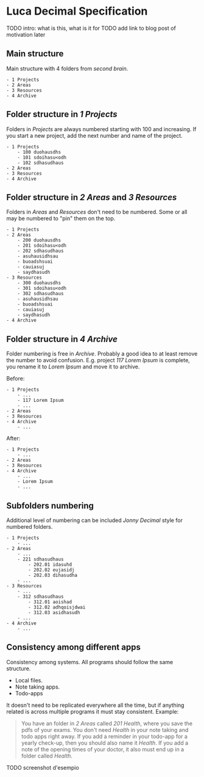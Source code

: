 # Luca Decimal Specification

TODO intro: what is this, what is it for
TODO add link to blog post of motivation later

## Main structure

Main structure with 4 folders from *second brain*.
```
- 1 Projects
- 2 Areas
- 3 Resources
- 4 Archive
```

## Folder structure in *1 Projects*

Folders in *Projects* are always numbered starting with 100 and increasing.
If you start a new project, add the next number and name of the project.
```
- 1 Projects
    - 100 duohausdhs
    - 101 sdoihasu<odh
    - 102 sdhasudhaus
- 2 Areas
- 3 Resources
- 4 Archive
```

## Folder structure in *2 Areas* and *3 Resources*

Folders in *Areas* and *Resources* don't need to be numbered.
Some or all may be numbered to "pin" them on the top.
```
- 1 Projects
- 2 Areas
    - 200 duohausdhs
    - 201 sdoihasu<odh
    - 202 sdhasudhaus
    - asuhausidhsau
    - buoadshsuai
    - cauiasuj
    - saydhasudh
- 3 Resources
    - 300 duohausdhs
    - 301 sdoihasu<odh
    - 302 sdhasudhaus
    - asuhausidhsau
    - buoadshsuai
    - cauiasuj
    - saydhasudh
- 4 Archive
```

## Folder structure in *4 Archive*

Folder numbering is free in *Archive*.
Probably a good idea to at least remove the number to avoid confusion.
E.g. project *117 Lorem Ipsum* is complete, you rename it to *Lorem Ipsum* and move it  to archive.

Before:
```
- 1 Projects
    - ...
    - 117 Lorem Ipsum
    - ...
- 2 Areas
- 3 Resources
- 4 Archive
    - ...
```

After:
```
- 1 Projects
    - ...
- 2 Areas
- 3 Resources
- 4 Archive
    - ...
    - Lorem Ipsum
    - ...
```

## Subfolders numbering

Additional level of numbering can be included *Jonny Decimal* style for numbered folders.
```
- 1 Projects
    - ...
- 2 Areas
    - ...
    - 221 sdhasudhaus
        - 202.01 idasuhd
        - 202.02 eujasidj
        - 202.03 dihasudha
    - ...
- 3 Resources
    - ...
    - 312 sdhasudhaus
        - 312.01 aoishad
        - 312.02 adhqoisjdwai
        - 312.03 asidhasudh
    - ...
- 4 Archive
    - ...
```

## Consistency among different apps

Consistency among systems.
All programs should follow the same structure.
- Local files.
- Note taking apps.
- Todo-apps

It doesn't need to be replicated everywhere all the time, but if anything related is across multiple programs it must stay consistent.
Example:
> You have an folder in *2 Areas* called *201 Health*, where you save the pdfs of your exams.
> You don't need *Health* in your note taking and todo apps right away.
> If you add a reminder in your todo-app for a yearly check-up, then you should also name it *Health*.
> If you add a note of the opening times of your doctor, it also must end up in a folder called *Health*.

TODO screenshot d'esempio
